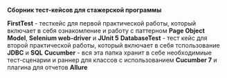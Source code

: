 **Сборник тест-кейсов для стажерской программы**

**FirstTest** - тесткейс для первой практической работы, который включает в себя ознакомление и работу с паттерном **Page Object Model**, **Selenium web-driver** и **JUnit 5**
**DatabaseTest** - тест кейс для второй практической работы, который включает в себя тспользование **JDBC** и **SQL**
**Cucumber** - вся эта папка хранит в себе необходимиые тест-сценарии и раннер для классов с использованием **Cucumber 7** и плагина для отчетов **Allure**
